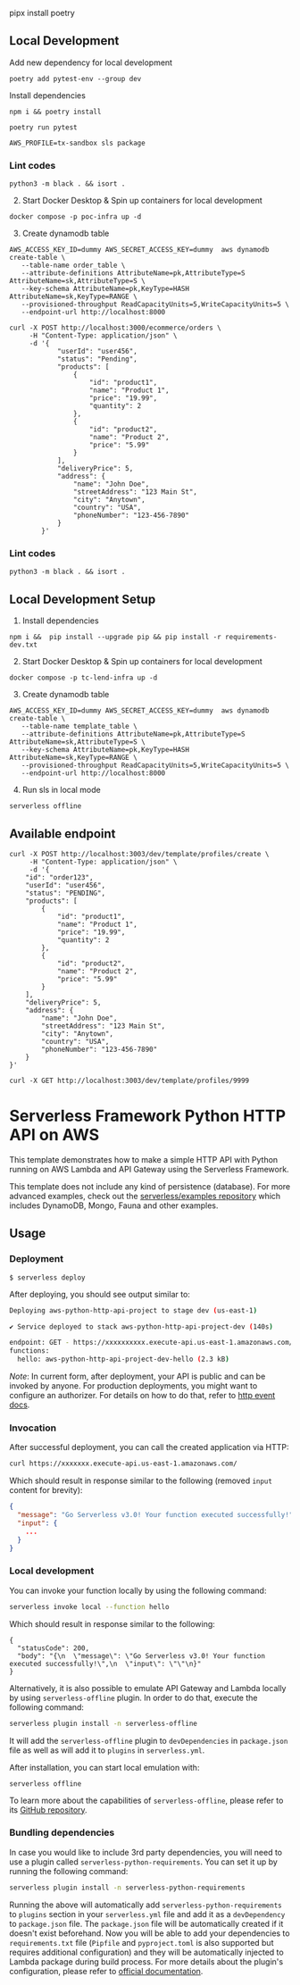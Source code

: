 pipx install poetry
## Local Development


Add new dependency for local development
```shell
poetry add pytest-env --group dev
```
Install dependencies
```shell
npm i && poetry install
```

```shell
poetry run pytest
```

```shell
AWS_PROFILE=tx-sandbox sls package
```

### Lint codes
```shell
python3 -m black . && isort .
```

2. Start Docker Desktop & Spin up containers for local development
```shell
docker compose -p poc-infra up -d 
```
3. Create dynamodb table
```shell
AWS_ACCESS_KEY_ID=dummy AWS_SECRET_ACCESS_KEY=dummy  aws dynamodb create-table \
   --table-name order_table \
   --attribute-definitions AttributeName=pk,AttributeType=S AttributeName=sk,AttributeType=S \
   --key-schema AttributeName=pk,KeyType=HASH AttributeName=sk,KeyType=RANGE \
   --provisioned-throughput ReadCapacityUnits=5,WriteCapacityUnits=5 \
   --endpoint-url http://localhost:8000
```

```shell
curl -X POST http://localhost:3000/ecommerce/orders \
     -H "Content-Type: application/json" \
     -d '{
            "userId": "user456",
            "status": "Pending",
            "products": [
                {
                    "id": "product1",
                    "name": "Product 1",
                    "price": "19.99",
                    "quantity": 2
                },
                {
                    "id": "product2",
                    "name": "Product 2",
                    "price": "5.99"
                }
            ],
            "deliveryPrice": 5,
            "address": {
                "name": "John Doe",
                "streetAddress": "123 Main St",
                "city": "Anytown",
                "country": "USA",
                "phoneNumber": "123-456-7890"
            }
        }'
```

### Lint codes
```shell
python3 -m black . && isort .
```

## Local Development Setup

1. Install dependencies
```shell
npm i &&  pip install --upgrade pip && pip install -r requirements-dev.txt
```
2. Start Docker Desktop & Spin up containers for local development
```shell
docker compose -p tc-lend-infra up -d 
```
3. Create dynamodb table
```shell
AWS_ACCESS_KEY_ID=dummy AWS_SECRET_ACCESS_KEY=dummy  aws dynamodb create-table \
   --table-name template_table \
   --attribute-definitions AttributeName=pk,AttributeType=S AttributeName=sk,AttributeType=S \
   --key-schema AttributeName=pk,KeyType=HASH AttributeName=sk,KeyType=RANGE \
   --provisioned-throughput ReadCapacityUnits=5,WriteCapacityUnits=5 \
   --endpoint-url http://localhost:8000
```

4. Run sls in local mode
```shell
serverless offline
```

## Available endpoint
```shell
curl -X POST http://localhost:3003/dev/template/profiles/create \
     -H "Content-Type: application/json" \
     -d '{
    "id": "order123",
    "userId": "user456",
    "status": "PENDING",
    "products": [
        {
            "id": "product1",
            "name": "Product 1",
            "price": "19.99",
            "quantity": 2
        },
        {
            "id": "product2",
            "name": "Product 2",
            "price": "5.99"
        }
    ],
    "deliveryPrice": 5,
    "address": {
        "name": "John Doe",
        "streetAddress": "123 Main St",
        "city": "Anytown",
        "country": "USA",
        "phoneNumber": "123-456-7890"
    }
}'
```


```shell
curl -X GET http://localhost:3003/dev/template/profiles/9999
```

<!--
title: 'AWS Simple HTTP Endpoint example in Python'
description: 'This template demonstrates how to make a simple HTTP API with Python running on AWS Lambda and API Gateway using the Serverless Framework.'
layout: Doc
framework: v3
platform: AWS
language: python
authorLink: 'https://github.com/serverless'
authorName: 'Serverless, inc.'
authorAvatar: 'https://avatars1.githubusercontent.com/u/13742415?s=200&v=4'
-->

# Serverless Framework Python HTTP API on AWS

This template demonstrates how to make a simple HTTP API with Python running on AWS Lambda and API Gateway using the Serverless Framework.

This template does not include any kind of persistence (database). For more advanced examples, check out the [serverless/examples repository](https://github.com/serverless/examples/)  which includes DynamoDB, Mongo, Fauna and other examples.

## Usage

### Deployment

```
$ serverless deploy
```

After deploying, you should see output similar to:

```bash
Deploying aws-python-http-api-project to stage dev (us-east-1)

✔ Service deployed to stack aws-python-http-api-project-dev (140s)

endpoint: GET - https://xxxxxxxxxx.execute-api.us-east-1.amazonaws.com/
functions:
  hello: aws-python-http-api-project-dev-hello (2.3 kB)
```

_Note_: In current form, after deployment, your API is public and can be invoked by anyone. For production deployments, you might want to configure an authorizer. For details on how to do that, refer to [http event docs](https://www.serverless.com/framework/docs/providers/aws/events/apigateway/).

### Invocation

After successful deployment, you can call the created application via HTTP:

```bash
curl https://xxxxxxx.execute-api.us-east-1.amazonaws.com/
```

Which should result in response similar to the following (removed `input` content for brevity):

```json
{
  "message": "Go Serverless v3.0! Your function executed successfully!",
  "input": {
    ...
  }
}
```

### Local development

You can invoke your function locally by using the following command:

```bash
serverless invoke local --function hello
```

Which should result in response similar to the following:

```
{
  "statusCode": 200,
  "body": "{\n  \"message\": \"Go Serverless v3.0! Your function executed successfully!\",\n  \"input\": \"\"\n}"
}
```

Alternatively, it is also possible to emulate API Gateway and Lambda locally by using `serverless-offline` plugin. In order to do that, execute the following command:

```bash
serverless plugin install -n serverless-offline
```

It will add the `serverless-offline` plugin to `devDependencies` in `package.json` file as well as will add it to `plugins` in `serverless.yml`.

After installation, you can start local emulation with:

```
serverless offline
```

To learn more about the capabilities of `serverless-offline`, please refer to its [GitHub repository](https://github.com/dherault/serverless-offline).

### Bundling dependencies

In case you would like to include 3rd party dependencies, you will need to use a plugin called `serverless-python-requirements`. You can set it up by running the following command:

```bash
serverless plugin install -n serverless-python-requirements
```

Running the above will automatically add `serverless-python-requirements` to `plugins` section in your `serverless.yml` file and add it as a `devDependency` to `package.json` file. The `package.json` file will be automatically created if it doesn't exist beforehand. Now you will be able to add your dependencies to `requirements.txt` file (`Pipfile` and `pyproject.toml` is also supported but requires additional configuration) and they will be automatically injected to Lambda package during build process. For more details about the plugin's configuration, please refer to [official documentation](https://github.com/UnitedIncome/serverless-python-requirements).

